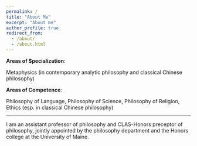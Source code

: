 ```yaml
---
permalink: /
title: "About Me"
excerpt: "About me"
author_profile: true
redirect_from: 
  - /about/
  - /about.html
---
```


**Areas of Specialization**: 

Metaphysics (in contemporary analytic philosophy and classical Chinese philosophy)

**Areas of Competence**: 

Philosophy of Language, Philosophy of Science, Philosophy of Religion, Ethics (esp. in classical Chinese philosophy)

---
I am an assistant professor of philosophy and CLAS-Honors preceptor of philosophy, jointly appointed by the philosophy department and the Honors college at the University of Maine.


